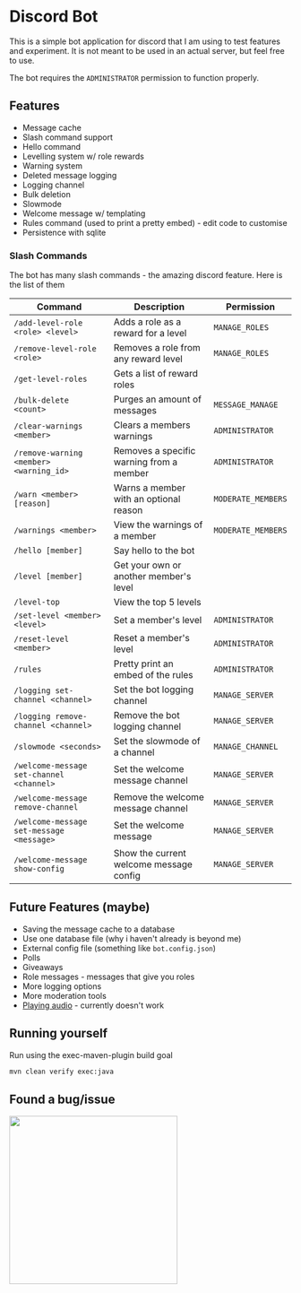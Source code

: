 # Discord Bot

This is a simple bot application for discord that I am using to test features and experiment.
It is not meant to be used in an actual server, but feel free to use.

The bot requires the `ADMINISTRATOR` permission to function properly.

## Features

- Message cache
- Slash command support
- Hello command
- Levelling system w/ role rewards
- Warning system
- Deleted message logging
- Logging channel
- Bulk deletion
- Slowmode
- Welcome message w/ templating
- Rules command (used to print a pretty embed) - edit code to customise
- Persistence with sqlite

### Slash Commands

The bot has many slash commands - the amazing discord feature. Here is the list of them

|Command|Description|Permission|
|------------|---|---|
|`/add-level-role <role> <level>`| Adds a role as a reward for a level | `MANAGE_ROLES` |
|`/remove-level-role <role>` | Removes a role from any reward level | `MANAGE_ROLES` |
|`/get-level-roles`| Gets a list of reward roles |  |
|`/bulk-delete <count>`| Purges an amount of messages | `MESSAGE_MANAGE` |
|`/clear-warnings <member>`| Clears a members warnings | `ADMINISTRATOR` |
|`/remove-warning <member> <warning_id>`| Removes a specific warning from a member | `ADMINISTRATOR` |
|`/warn <member> [reason]`| Warns a member with an optional reason | `MODERATE_MEMBERS` |
|`/warnings <member>`| View the warnings of a member | `MODERATE_MEMBERS` |
|`/hello [member]`| Say hello to the bot | |
|`/level [member]`| Get your own or another member's level | |
|`/level-top`| View the top 5 levels | |
|`/set-level <member> <level>`| Set a member's level | `ADMINISTRATOR` |
|`/reset-level <member>`| Reset a member's level | `ADMINISTRATOR` |
|`/rules`| Pretty print an embed of the rules | `ADMINISTRATOR` |
|`/logging set-channel <channel>`| Set the bot logging channel | `MANAGE_SERVER` |
|`/logging remove-channel <channel>`| Remove the bot logging channel | `MANAGE_SERVER` |
|`/slowmode <seconds>`| Set the slowmode of a channel | `MANAGE_CHANNEL` |
|`/welcome-message set-channel <channel>`| Set the welcome message channel | `MANAGE_SERVER` |
|`/welcome-message remove-channel`| Remove the welcome message channel | `MANAGE_SERVER` |
|`/welcome-message set-message <message>`| Set the welcome message | `MANAGE_SERVER` |
|`/welcome-message show-config`| Show the current welcome message config | `MANAGE_SERVER` |

## Future Features (maybe)

- Saving the message cache to a database
- Use one database file (why i haven't already is beyond me)
- External config file (something like `bot.config.json`)
- Polls
- Giveaways
- Role messages - messages that give you roles
- More logging options
- More moderation tools
- [Playing audio](https://github.com/GrayingOut/discord-bot/tree/audio-player) - currently doesn't work

## Running yourself

Run using the exec-maven-plugin build goal

```bash
mvn clean verify exec:java
```

## Found a bug/issue

<img width="300" src="https://grayingout.repl.co/static/donttouchmygarbage.png" />
